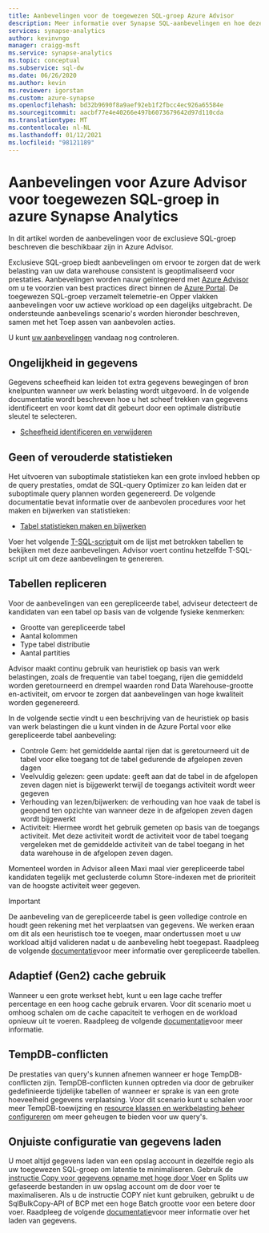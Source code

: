 ```yaml
---
title: Aanbevelingen voor de toegewezen SQL-groep Azure Advisor
description: Meer informatie over Synapse SQL-aanbevelingen en hoe deze worden gegenereerd
services: synapse-analytics
author: kevinvngo
manager: craigg-msft
ms.service: synapse-analytics
ms.topic: conceptual
ms.subservice: sql-dw
ms.date: 06/26/2020
ms.author: kevin
ms.reviewer: igorstan
ms.custom: azure-synapse
ms.openlocfilehash: bd32b9690f8a9aef92eb1f2fbcc4ec926a65584e
ms.sourcegitcommit: aacbf77e4e40266e497b6073679642d97d110cda
ms.translationtype: MT
ms.contentlocale: nl-NL
ms.lasthandoff: 01/12/2021
ms.locfileid: "98121189"
---
```

# <a name="azure-advisor-recommendations-for-dedicated-sql-pool-in-azure-synapse-analytics"></a>Aanbevelingen voor Azure Advisor voor toegewezen SQL-groep in azure Synapse Analytics

In dit artikel worden de aanbevelingen voor de exclusieve SQL-groep beschreven die beschikbaar zijn in Azure Advisor.  

Exclusieve SQL-groep biedt aanbevelingen om ervoor te zorgen dat de werk belasting van uw data warehouse consistent is geoptimaliseerd voor prestaties. Aanbevelingen worden nauw geïntegreerd met [Azure Advisor](../../advisor/advisor-performance-recommendations.md?toc=/azure/synapse-analytics/sql-data-warehouse/toc.json&bc=/azure/synapse-analytics/sql-data-warehouse/breadcrumb/toc.json) om u te voorzien van best practices direct binnen de [Azure Portal](https://aka.ms/Azureadvisor). De toegewezen SQL-groep verzamelt telemetrie-en Opper vlakken aanbevelingen voor uw actieve workload op een dagelijks uitgebracht. De ondersteunde aanbevelings scenario's worden hieronder beschreven, samen met het Toep assen van aanbevolen acties.

U kunt [uw aanbevelingen](https://aka.ms/Azureadvisor) vandaag nog controleren. 

## <a name="data-skew"></a>Ongelijkheid in gegevens

Gegevens scheefheid kan leiden tot extra gegevens bewegingen of bron knelpunten wanneer uw werk belasting wordt uitgevoerd. In de volgende documentatie wordt beschreven hoe u het scheef trekken van gegevens identificeert en voor komt dat dit gebeurt door een optimale distributie sleutel te selecteren.

- [Scheefheid identificeren en verwijderen](sql-data-warehouse-tables-distribute.md#how-to-tell-if-your-distribution-column-is-a-good-choice)

## <a name="no-or-outdated-statistics"></a>Geen of verouderde statistieken

Het uitvoeren van suboptimale statistieken kan een grote invloed hebben op de query prestaties, omdat de SQL-query Optimizer zo kan leiden dat er suboptimale query plannen worden gegenereerd. De volgende documentatie bevat informatie over de aanbevolen procedures voor het maken en bijwerken van statistieken:

- [Tabel statistieken maken en bijwerken](sql-data-warehouse-tables-statistics.md)

Voer het volgende  [T-SQL-script](https://github.com/Microsoft/sql-data-warehouse-samples/blob/master/samples/sqlops/MonitoringScripts/ImpactedTables)uit om de lijst met betrokken tabellen te bekijken met deze aanbevelingen. Advisor voert continu hetzelfde T-SQL-script uit om deze aanbevelingen te genereren.

## <a name="replicate-tables"></a>Tabellen repliceren

Voor de aanbevelingen van een gerepliceerde tabel, adviseur detecteert de kandidaten van een tabel op basis van de volgende fysieke kenmerken:

- Grootte van gerepliceerde tabel
- Aantal kolommen
- Type tabel distributie
- Aantal partities

Advisor maakt continu gebruik van heuristiek op basis van werk belastingen, zoals de frequentie van tabel toegang, rijen die gemiddeld worden geretourneerd en drempel waarden rond Data Warehouse-grootte en-activiteit, om ervoor te zorgen dat aanbevelingen van hoge kwaliteit worden gegenereerd.

In de volgende sectie vindt u een beschrijving van de heuristiek op basis van werk belastingen die u kunt vinden in de Azure Portal voor elke gerepliceerde tabel aanbeveling:

- Controle Gem: het gemiddelde aantal rijen dat is geretourneerd uit de tabel voor elke toegang tot de tabel gedurende de afgelopen zeven dagen
- Veelvuldig gelezen: geen update: geeft aan dat de tabel in de afgelopen zeven dagen niet is bijgewerkt terwijl de toegangs activiteit wordt weer gegeven
- Verhouding van lezen/bijwerken: de verhouding van hoe vaak de tabel is geopend ten opzichte van wanneer deze in de afgelopen zeven dagen wordt bijgewerkt
- Activiteit: Hiermee wordt het gebruik gemeten op basis van de toegangs activiteit. Met deze activiteit wordt de activiteit voor de tabel toegang vergeleken met de gemiddelde activiteit van de tabel toegang in het data warehouse in de afgelopen zeven dagen.

Momenteel worden in Advisor alleen Maxi maal vier gerepliceerde tabel kandidaten tegelijk met geclusterde column Store-indexen met de prioriteit van de hoogste activiteit weer gegeven.

> [!IMPORTANT]
> De aanbeveling van de gerepliceerde tabel is geen volledige controle en houdt geen rekening met het verplaatsen van gegevens. We werken eraan om dit als een heuristisch toe te voegen, maar ondertussen moet u uw workload altijd valideren nadat u de aanbeveling hebt toegepast. Raadpleeg de volgende [documentatie](design-guidance-for-replicated-tables.md#what-is-a-replicated-table)voor meer informatie over gerepliceerde tabellen.


## <a name="adaptive-gen2-cache-utilization"></a>Adaptief (Gen2) cache gebruik
Wanneer u een grote werkset hebt, kunt u een lage cache treffer percentage en een hoog cache gebruik ervaren. Voor dit scenario moet u omhoog schalen om de cache capaciteit te verhogen en de workload opnieuw uit te voeren. Raadpleeg de volgende [documentatie](./sql-data-warehouse-how-to-monitor-cache.md)voor meer informatie. 

## <a name="tempdb-contention"></a>TempDB-conflicten

De prestaties van query's kunnen afnemen wanneer er hoge TempDB-conflicten zijn.  TempDB-conflicten kunnen optreden via door de gebruiker gedefinieerde tijdelijke tabellen of wanneer er sprake is van een grote hoeveelheid gegevens verplaatsing. Voor dit scenario kunt u schalen voor meer TempDB-toewijzing en [resource klassen en werkbelasting beheer configureren](./sql-data-warehouse-workload-management.md) om meer geheugen te bieden voor uw query's. 

## <a name="data-loading-misconfiguration"></a>Onjuiste configuratie van gegevens laden

U moet altijd gegevens laden van een opslag account in dezelfde regio als uw toegewezen SQL-groep om latentie te minimaliseren. Gebruik de [instructie Copy voor gegevens opname met hoge door Voer](/sql/t-sql/statements/copy-into-transact-sql?view=azure-sqldw-latest) en Splits uw gefaseerde bestanden in uw opslag account om de door voer te maximaliseren. Als u de instructie COPY niet kunt gebruiken, gebruikt u de SqlBulkCopy-API of BCP met een hoge Batch grootte voor een betere door voer. Raadpleeg de volgende [documentatie](./guidance-for-loading-data.md)voor meer informatie over het laden van gegevens.